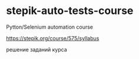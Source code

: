 # stepik-auto-tests-course
Pytton/Selenium automation course 

https://stepik.org/course/575/syllabus

решение заданий курса
